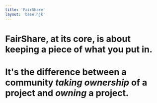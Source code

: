 ```yaml
---
title: 'FairShare'
layout: 'base.njk'
---
```


# FairShare, at its core, is about keeping a piece of what you put in.

# It's the difference between a community _taking ownership_ of a project and _owning_ a project.


